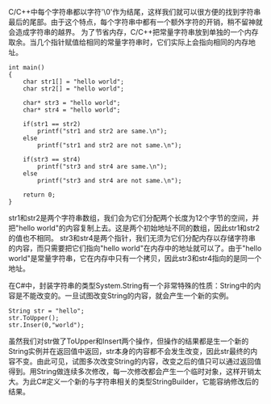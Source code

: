 C/C++中每个字符串都以字符'\0'作为结尾，这样我们就可以很方便的找到字符串最后的尾部。由于这个特点，每个字符串中都有一个额外字符的开销，稍不留神就会造成字符串的越界。
为了节省内存，C/C++把常量字符串放到单独的一个内存取余。当几个指针赋值给相同的常量字符串时，它们实际上会指向相同的内存地址。

```
int main()
{
	char str1[] = "hello world";
	char str2[] = "hello world";

	char* str3 = "hello world";
	char* str4 = "hello world";

	if(str1 == str2)
		printf("str1 and str2 are same.\n");
	else
		printf("str1 and str2 are not same.\n");

	if(str3 == str4)
		printf("str3 and str4 are same.\n");
	else
		printf("str3 and str4 are not same.\n");

	return 0;
}
```
str1和str2是两个字符串数组，我们会为它们分配两个长度为12个字节的空间，并把"hello world"的内容复制上去。这是两个初始地址不同的数组，因此str1和str2的值也不相同。
str3和str4是两个指针，我们无须为它们分配内存以存储字符串的内容，而只需要把它们指向"hello world"在内存中的地址就可以了。由于"hello world"是常量字符串，它在内存中只有一个拷贝，因此str3和str4指向的是同一个地址。

在C#中，封装字符串的类型System.String有一个非常特殊的性质：String中的内容是不能改变的。一旦试图改变String的内容，就会产生一个新的实例。

```
String str = "hello";
str.ToUpper();
str.Inser(0,"world");
```
虽然我们对str做了ToUpper和Insert两个操作，但操作的结果都是生一个新的String实例并在返回值中返回，str本身的内容都不会发生改变，因此str最终的内容不变。由此可见，试图多次改变String的内容，改变之后的值只可以通过返回值得到。用String做连续多次修改，每一次修改都会产生一个临时对象，这样开销太大。为此C#定义一个新的与字符串相关的类型StringBuilder，它能容纳修改后的结果。